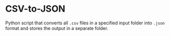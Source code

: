 # CSV-to-JSON
Python script that converts all `.csv` files in a specified input folder into `.json` format and stores the output in a separate folder.
